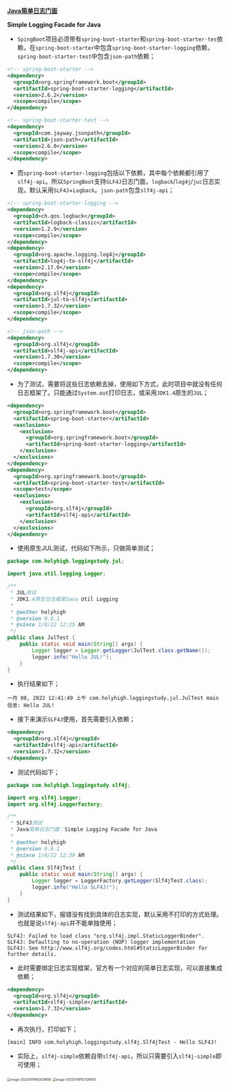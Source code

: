 **[Java简单日志门面](https://www.slf4j.org/)**

**Simple Logging Facade for Java**

- `SpingBoot`项目必须带有`spring-boot-starter`和`spring-boot-starter-tes`依赖，在`spring-boot-starter`中包含`spring-boot-starter-logging`依赖，`spring-boot-starter-test`中包含`json-path`依赖；

```xml
<!-- spring-boot-starter -->
<dependency>
  <groupId>org.springframework.boot</groupId>
  <artifactId>spring-boot-starter-logging</artifactId>
  <version>2.6.2</version>
  <scope>compile</scope>
</dependency>

<!-- spring-boot-starter-test -->
<dependency>
  <groupId>com.jayway.jsonpath</groupId>
  <artifactId>json-path</artifactId>
  <version>2.6.0</version>
  <scope>compile</scope>
</dependency>
```

- 而`spring-boot-starter-logging`包括以下依赖，其中每个依赖都引用了`slf4j-api`。所以`SpringBoot`支持`SLF4J`日志门面，`logback`/`log4j`/`juc`日志实现，默认采用`SLF4J`+`Logback`。`json-path`包含`slf4j-api`；

```xml
<!-- spring-boot-starter-logging -->
<dependency>
  <groupId>ch.qos.logback</groupId>
  <artifactId>logback-classic</artifactId>
  <version>1.2.9</version>
  <scope>compile</scope>
</dependency>
<dependency>
  <groupId>org.apache.logging.log4j</groupId>
  <artifactId>log4j-to-slf4j</artifactId>
  <version>2.17.0</version>
  <scope>compile</scope>
</dependency>
<dependency>
  <groupId>org.slf4j</groupId>
  <artifactId>jul-to-slf4j</artifactId>
  <version>1.7.32</version>
  <scope>compile</scope>
</dependency>

<!-- json-path -->
<dependency>
  <groupId>org.slf4j</groupId>
  <artifactId>slf4j-api</artifactId>
  <version>1.7.30</version>
  <scope>compile</scope>
</dependency>
```

- 为了测试，需要将这些日志依赖去掉，使用如下方式，此时项目中就没有任何日志框架了。只能通过`System.out`打印日志，或采用`JDK1.4`原生的`JUL`；

```xml
<dependency>
  <groupId>org.springframework.boot</groupId>
  <artifactId>spring-boot-starter</artifactId>
  <exclusions>
    <exclusion>
      <groupId>org.springframework.boot</groupId>
      <artifactId>spring-boot-starter-logging</artifactId>
    </exclusion>
  </exclusions>
</dependency>
<dependency>
  <groupId>org.springframework.boot</groupId>
  <artifactId>spring-boot-starter-test</artifactId>
  <scope>test</scope>
  <exclusions>
    <exclusion>
      <groupId>org.slf4j</groupId>
      <artifactId>slf4j-api</artifactId>
    </exclusion>
  </exclusions>
</dependency>
```

- 使用原生JUL测试，代码如下所示，只做简单测试；

```java
package com.holyhigh.loggingstudy.jul;

import java.util.logging.Logger;

/**
 * JUL测试
 * JDK1.4原生日志框架Java Util Logging
 *
 * @author holyhigh
 * @version 0.0.1
 * @since 1/8/22 12:25 AM
 */
public class JulTest {
    public static void main(String[] args) {
        Logger logger = Logger.getLogger(JulTest.class.getName());
        logger.info("Hello JUL!");
    }
}
```

- 执行结果如下；

```
一月 08, 2022 12:41:49 上午 com.holyhigh.loggingstudy.jul.JulTest main
信息: Hello JUL!
```

- 接下来演示`SLF4J`使用，首先需要引入依赖；

```xml
<dependency>
  <groupId>org.slf4j</groupId>
  <artifactId>slf4j-api</artifactId>
  <version>1.7.32</version>
</dependency>
```

- 测试代码如下；

```java
package com.holyhigh.loggingstudy.slf4j;

import org.slf4j.Logger;
import org.slf4j.LoggerFactory;

/**
 * SLF4J测试
 * Java简单日志门面：Simple Logging Facade for Java
 *
 * @author holyhigh
 * @version 0.0.1
 * @since 1/8/22 12:39 AM
 */
public class Slf4jTest {
    public static void main(String[] args) {
        Logger logger = LoggerFactory.getLogger(Slf4jTest.class);
        logger.info("Hello SLF4J!");
    }
}
```

- 测试结果如下，报错没有找到具体的日志实现，默认采用不打印的方式处理。也就是说`slf4j-api`并不能单独使用；

```
SLF4J: Failed to load class "org.slf4j.impl.StaticLoggerBinder".
SLF4J: Defaulting to no-operation (NOP) logger implementation
SLF4J: See http://www.slf4j.org/codes.html#StaticLoggerBinder for further details.
```

- 此时需要绑定日志实现框架，官方有一个对应的简单日志实现，可以直接集成依赖；

```xml
<dependency>
  <groupId>org.slf4j</groupId>
  <artifactId>slf4j-simple</artifactId>
  <version>1.7.32</version>
</dependency>
```

- 再次执行，打印如下；

```
[main] INFO com.holyhigh.loggingstudy.slf4j.Slf4jTest - Hello SLF4J!
```

- 实际上，`slf4j-simple`依赖自带`slf4j-api`，所以只需要引入`slf4j-simple`即可使用；

<img src="/Users/holyhigh/Library/Application Support/typora-user-images/image-20220109162928656.png" alt="image-20220109162928656" style="zoom:50%;" />

<img src="/Users/holyhigh/Library/Application Support/typora-user-images/image-20220109152126850.png" alt="image-20220109152126850" style="zoom:50%;" />
